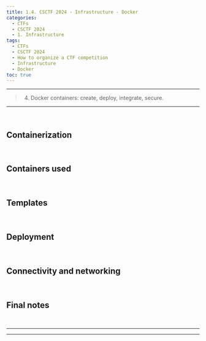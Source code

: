 ```yaml
---
title: 1.4. CSCTF 2024 - Infrastructure - Docker
categories:
  - CTFs
  - CSCTF 2024
  - 1. Infrastructure
tags:
  - CTFs
  - CSCTF 2024
  - How to organize a CTF competition
  - Infrastructure
  - Docker
toc: true
---
```


---
> 4. Docker containers: create, deploy, integrate, secure.

---
<!-- more -->

<br>


## Containerization


<br>

## Containers used


<br>

## Templates


<br>

## Deployment


<br>

## Connectivity and networking


<br>

## Final notes





<br>

---
---